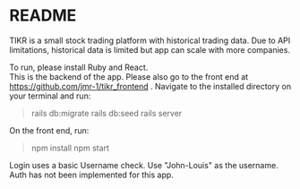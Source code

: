 # README

TIKR is a small stock trading platform with historical trading data. Due to API limitations, historical data is limited but app can scale with more companies. 

To run, please install Ruby and React.  
This is the backend of the app. Please also go to the front end at https://github.com/jmr-1/tikr_frontend . Navigate to the installed directory on your terminal and run:
>rails db:migrate
>rails db:seed
>rails server

On the front end, run:
>npm install
>npm start 

Login uses a basic Username check. Use "John-Louis" as the username. Auth has not been implemented for this app. 
